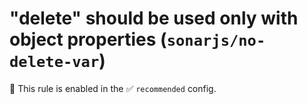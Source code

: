 # "delete" should be used only with object properties (`sonarjs/no-delete-var`)

💼 This rule is enabled in the ✅ `recommended` config.

<!-- end auto-generated rule header -->
